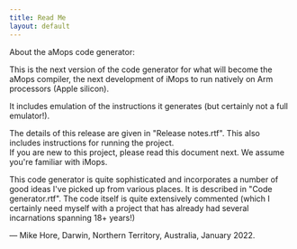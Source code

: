 ```yaml
---
title: Read Me
layout: default
---
```


About the aMops code generator:

This is the next version of the code generator for what will become the aMops compiler, the next development of 
iMops to run natively on Arm processors (Apple silicon).

It includes emulation of the instructions it generates (but certainly not a full emulator!).

The details of this release are given in "Release notes.rtf". This also includes instructions for running the project.  
If you are new to this project, please read this document next.  We assume you're familiar with iMops.

This code generator is quite sophisticated and incorporates a number of good ideas I've picked up from various places.  It is 
described in "Code generator.rtf".  The code itself is quite extensively commented (which I certainly need myself with a 
project that has already had several incarnations spanning 18+ years!)  


— Mike Hore,  Darwin, Northern Territory, Australia, January 2022.

